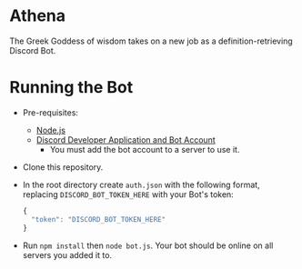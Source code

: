 # Athena
The Greek Goddess of wisdom takes on a new job as a definition-retrieving Discord Bot.

# Running the Bot

- Pre-requisites:

  - [Node.js](https://nodejs.org/en/)
  - [Discord Developer Application and Bot Account](https://discordapp.com/developers/applications/)
    - You must add the bot account to a server to use it.

- Clone this repository.

- In the root directory create `auth.json` with the following format, replacing `DISCORD_BOT_TOKEN_HERE` with your Bot's token:

  ```js
  {
    "token": "DISCORD_BOT_TOKEN_HERE"
  }
  ```


- Run `npm install` then `node bot.js`. Your bot should be online on all servers you added it to.
